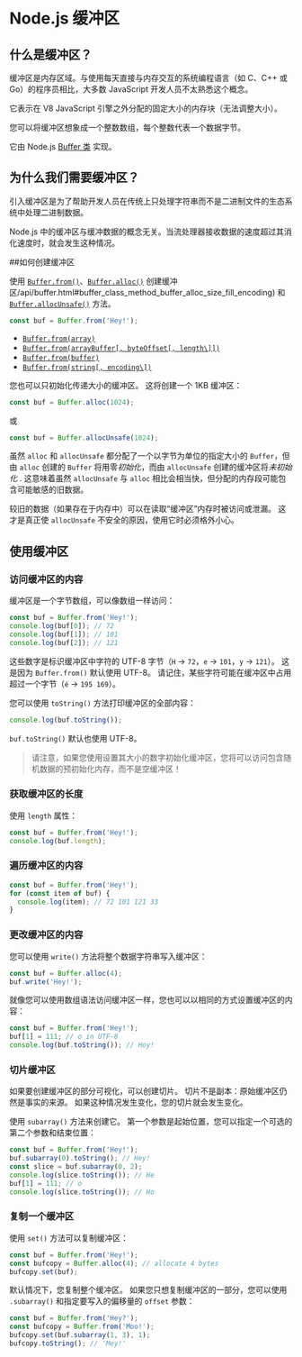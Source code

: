 # Node.js 缓冲区

## 什么是缓冲区？

缓冲区是内存区域。与使用每天直接与内存交互的系统编程语言（如 C、C++ 或 Go）的程序员相比，大多数 JavaScript 开发人员不太熟悉这个概念。

它表示在 V8 JavaScript 引擎之外分配的固定大小的内存块（无法调整大小）。

您可以将缓冲区想象成一个整数数组，每个整数代表一个数据字节。

它由 Node.js [Buffer 类](https://nodejs.org/api/buffer.html) 实现。

## 为什么我们需要缓冲区？

引入缓冲区是为了帮助开发人员在传统上只处理字符串而不是二进制文件的生态系统中处理二进制数据。

Node.js 中的缓冲区与缓冲数据的概念无关。当流处理器接收数据的速度超过其消化速度时，就会发生这种情况。

##如何创建缓冲区

使用 [`Buffer.from()`](https://nodejs.org/api/buffer.html#buffer_buffer_from_buffer_alloc_and_buffer_allocunsafe)、[`Buffer.alloc()`](https://nodejs.org) 创建缓冲区/api/buffer.html#buffer_class_method_buffer_alloc_size_fill_encoding) 和 [`Buffer.allocUnsafe()`](https://nodejs.org/api/buffer.html#buffer_class_method_buffer_allocunsafe_size) 方法。

```js
const buf = Buffer.from('Hey!');
```

- [`Buffer.from(array)`](https://nodejs.org/api/buffer.html#buffer_class_method_buffer_from_array)
- [`Buffer.from(arrayBuffer[, byteOffset[, length\]])`](https://nodejs.org/api/buffer.html#buffer_class_method_buffer_from_arraybuffer_byteoffset_length)
- [`Buffer.from(buffer)`](https://nodejs.org/api/buffer.html#buffer_class_method_buffer_from_buffer)
- [`Buffer.from(string[, encoding\])`](https://nodejs.org/api/buffer.html#buffer_class_method_buffer_from_string_encoding)

您也可以只初始化传递大小的缓冲区。 这将创建一个 1KB 缓冲区：

```js
const buf = Buffer.alloc(1024);
```

或

```js
const buf = Buffer.allocUnsafe(1024);
```

虽然 `alloc` 和 `allocUnsafe` 都分配了一个以字节为单位的指定大小的 `Buffer`，但由 `alloc` 创建的 `Buffer` 将用零*初始化*，而由 `allocUnsafe` 创建的缓冲区将*未初始化* . 这意味着虽然 `allocUnsafe` 与 `alloc` 相比会相当快，但分配的内存段可能包含可能敏感的旧数据。

较旧的数据（如果存在于内存中）可以在读取“缓冲区”内存时被访问或泄漏。 这才是真正使 `allocUnsafe` 不安全的原因，使用它时必须格外小心。

## 使用缓冲区

### 访问缓冲区的内容

缓冲区是一个字节数组，可以像数组一样访问：

```js
const buf = Buffer.from('Hey!');
console.log(buf[0]); // 72
console.log(buf[1]); // 101
console.log(buf[2]); // 121
```

这些数字是标识缓冲区中字符的 UTF-8 字节（`H` → `72`，`e` → `101`，`y` → `121`）。 这是因为 `Buffer.from()` 默认使用 UTF-8。 请记住，某些字符可能在缓冲区中占用超过一个字节（`é` → `195 169`）。

您可以使用 `toString()` 方法打印缓冲区的全部内容：

```js
console.log(buf.toString());
```

`buf.toString()` 默认也使用 UTF-8。

> 请注意，如果您使用设置其大小的数字初始化缓冲区，您将可以访问包含随机数据的预初始化内存，而不是空缓冲区！

### 获取缓冲区的长度

使用 `length` 属性：

```js
const buf = Buffer.from('Hey!');
console.log(buf.length);
```

### 遍历缓冲区的内容

```js
const buf = Buffer.from('Hey!');
for (const item of buf) {
  console.log(item); // 72 101 121 33
}
```

### 更改缓冲区的内容

您可以使用 `write()` 方法将整个数据字符串写入缓冲区：

```js
const buf = Buffer.alloc(4);
buf.write('Hey!');
```

就像您可以使用数组语法访问缓冲区一样，您也可以以相同的方式设置缓冲区的内容：

```js
const buf = Buffer.from('Hey!');
buf[1] = 111; // o in UTF-8
console.log(buf.toString()); // Hoy!
```

### 切片缓冲区

如果要创建缓冲区的部分可视化，可以创建切片。 切片不是副本：原始缓冲区仍然是事实的来源。 如果这种情况发生变化，您的切片就会发生变化。

使用 `subarray()` 方法来创建它。 第一个参数是起始位置，您可以指定一个可选的第二个参数和结束位置：

```js
const buf = Buffer.from('Hey!');
buf.subarray(0).toString(); // Hey!
const slice = buf.subarray(0, 2);
console.log(slice.toString()); // He
buf[1] = 111; // o
console.log(slice.toString()); // Ho
```

### 复制一个缓冲区

使用 `set()` 方法可以复制缓冲区：

```js
const buf = Buffer.from('Hey!');
const bufcopy = Buffer.alloc(4); // allocate 4 bytes
bufcopy.set(buf);
```

默认情况下，您复制整个缓冲区。 如果您只想复制缓冲区的一部分，您可以使用 `.subarray()` 和指定要写入的偏移量的 `offset` 参数：

```js
const buf = Buffer.from('Hey?');
const bufcopy = Buffer.from('Moo!');
bufcopy.set(buf.subarray(1, 3), 1);
bufcopy.toString(); // 'Mey!'
```
